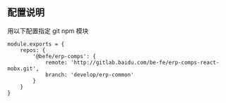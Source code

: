 
## 配置说明

用以下配置指定 git npm 模块

```
module.exports = {
    repos: {
        '@befe/erp-comps': {
            remote: 'http://gitlab.baidu.com/be-fe/erp-comps-react-mobx.git',
            branch: 'develop/erp-common'
        }
    }
}
```